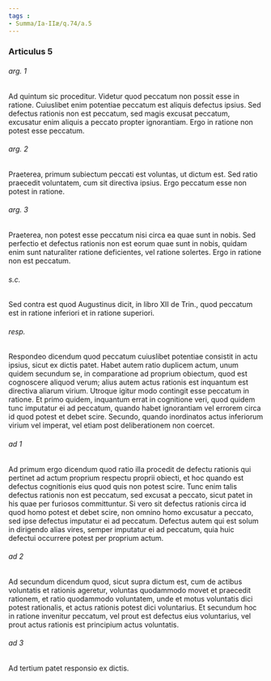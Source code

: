 ```yaml
---
tags : 
- Summa/Ia-IIæ/q.74/a.5
---
```


### Articulus 5

###### arg. 1
Ad quintum sic proceditur. Videtur quod peccatum non possit esse in ratione. Cuiuslibet enim potentiae peccatum est aliquis defectus ipsius. Sed defectus rationis non est peccatum, sed magis excusat peccatum, excusatur enim aliquis a peccato propter ignorantiam. Ergo in ratione non potest esse peccatum.

###### arg. 2
Praeterea, primum subiectum peccati est voluntas, ut dictum est. Sed ratio praecedit voluntatem, cum sit directiva ipsius. Ergo peccatum esse non potest in ratione.

###### arg. 3
Praeterea, non potest esse peccatum nisi circa ea quae sunt in nobis. Sed perfectio et defectus rationis non est eorum quae sunt in nobis, quidam enim sunt naturaliter ratione deficientes, vel ratione solertes. Ergo in ratione non est peccatum.

###### s.c.
Sed contra est quod Augustinus dicit, in libro XII de Trin., quod peccatum est in ratione inferiori et in ratione superiori.

###### resp.
Respondeo dicendum quod peccatum cuiuslibet potentiae consistit in actu ipsius, sicut ex dictis patet. Habet autem ratio duplicem actum, unum quidem secundum se, in comparatione ad proprium obiectum, quod est cognoscere aliquod verum; alius autem actus rationis est inquantum est directiva aliarum virium. Utroque igitur modo contingit esse peccatum in ratione. Et primo quidem, inquantum errat in cognitione veri, quod quidem tunc imputatur ei ad peccatum, quando habet ignorantiam vel errorem circa id quod potest et debet scire. Secundo, quando inordinatos actus inferiorum virium vel imperat, vel etiam post deliberationem non coercet.

###### ad 1
Ad primum ergo dicendum quod ratio illa procedit de defectu rationis qui pertinet ad actum proprium respectu proprii obiecti, et hoc quando est defectus cognitionis eius quod quis non potest scire. Tunc enim talis defectus rationis non est peccatum, sed excusat a peccato, sicut patet in his quae per furiosos committuntur. Si vero sit defectus rationis circa id quod homo potest et debet scire, non omnino homo excusatur a peccato, sed ipse defectus imputatur ei ad peccatum. Defectus autem qui est solum in dirigendo alias vires, semper imputatur ei ad peccatum, quia huic defectui occurrere potest per proprium actum.

###### ad 2
Ad secundum dicendum quod, sicut supra dictum est, cum de actibus voluntatis et rationis ageretur, voluntas quodammodo movet et praecedit rationem, et ratio quodammodo voluntatem, unde et motus voluntatis dici potest rationalis, et actus rationis potest dici voluntarius. Et secundum hoc in ratione invenitur peccatum, vel prout est defectus eius voluntarius, vel prout actus rationis est principium actus voluntatis.

###### ad 3
Ad tertium patet responsio ex dictis.

